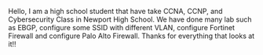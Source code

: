 Hello, I am a high school student that have take CCNA, CCNP, and Cybersecurity Class in Newport High School.
We have done many lab such as EBGP, configure some SSID with different VLAN, configure Fortinet Firewall and configure Palo Alto Firewall.
Thanks for everything that looks at it!!
